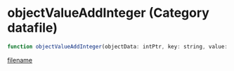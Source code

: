 # objectValueAddInteger (Category datafile)

```js
function objectValueAddInteger(objectData: intPtr, key: string, value: int): Array
```

[filename](objectValueAddInteger_m.md ':include')